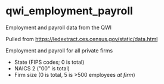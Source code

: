 # qwi_employment_payroll
Employment and payroll data from the QWI

Pulled from https://ledextract.ces.census.gov/static/data.html

Employment and payroll for all private firms
- State (FIPS codes; 0 is total)
- NAICS 2 ("00" is total)
- Firm size (0 is total, 5 is >500 employees *at firm*)
